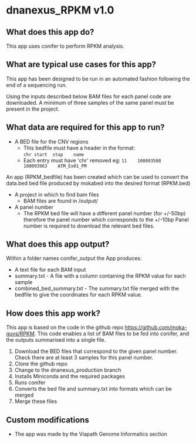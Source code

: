 # dnanexus_RPKM v1.0

## What does this app do?
This app uses conifer to perform RPKM analysis.

## What are typical use cases for this app?
This app has been designed to be run in an automated fashion following the end of a sequencing run.

Using the inputs described below BAM files for each panel code are downloaded.
A minimum of three samples of the same panel must be present in the project. 


## What data are required for this app to run?
* A BED file for the CNV regions 
  * This bedfile must have a header in the format:  
      `chr start  stop    name`
  *  Each entry must have  'chr' removed eg:
  `11    108093508    108093963    ATM_Ex01_PM`

An app (RPKM_bedfile) has been created which can be used to convert the data.bed bed file produced by mokabed into the desired format (RPKM.bed)

* A project in which to find bam files
  * BAM files are found in /output/
* A panel number
  * The RPKM bed file will have a different panel number (for +/-50bp) therefore the panel number which corresponds to the +/-10bp Panel number is required to download the relevant bed files.  


## What does this app output?
Within a folder names conifer_output the App produces:
* A text file for each BAM input
* summary.txt - A file with a column containing the RPKM value for each sample
* combined_bed_summary.txt - The summary.txt file merged with the bedfile to give the coordinates for each RPKM value.

## How does this app work?
This app is based on the code in the github repo https://github.com/moka-guys/RPKM.
This code enables a list of BAM files to be fed into conifer, and the outputs summarised into a single file.

1. Download the BED files that correspond to the given panel number. Check there are at least 3 samples for this panel number.
2. Clone the github repo
3. Change to the dnanexus_production branch
4. Installs Miniconda and the required packages
5. Runs conifer
6. Converts the bed file and summary.txt into formats which can be merged
7. Merge these files

## Custom modifications
* The app was made by the Viapath Genome Informatics section 